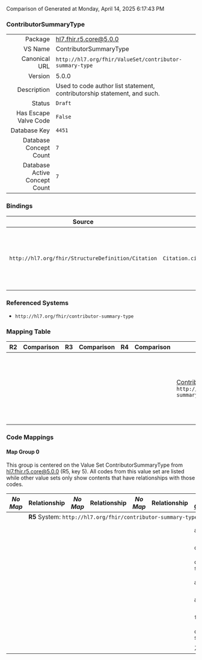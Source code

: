 Comparison of 
Generated at Monday, April 14, 2025 6:17:43 PM

### ContributorSummaryType

|      |     |
| ---: | --- |
| Package | hl7.fhir.r5.core@5.0.0 |
| VS Name | ContributorSummaryType |
| Canonical URL | `http://hl7.org/fhir/ValueSet/contributor-summary-type` |
| Version | 5.0.0 |
| Description | Used to code author list statement, contributorship statement, and such. |
| Status | `Draft` |
| Has Escape Valve Code | `False` |
| Database Key | `4451` |
| Database Concept Count | `7` |
| Database Active Concept Count | `7` |
### Bindings

| Source | Element | Binding | Strength | Element Short |
| ------ | ------- | ------- | -------- | ------------- |
| `http://hl7.org/fhir/StructureDefinition/Citation` | `Citation.citedArtifact.contributorship.summary.type` | `http://hl7.org/fhir/ValueSet/contributor-summary-type` | `Extensible` | Such as author list, contributorship statement, funding statement, acknowledgements statement, or conflicts of interest statement |

### Referenced Systems

* `http://hl7.org/fhir/contributor-summary-type`
### Mapping Table

| R2 | Comparison | R3 | Comparison | R4 | Comparison | R4B | Comparison | R5
| --- | --- | --- | --- | --- | --- | --- | --- | ---
| | | | | | | [ContributorSummaryType](/docs/R4B/ValueSets/ContributorSummaryType.md)<br/> `http://hl7.org/fhir/ValueSet/contributor-summary-type\|4.3.0` | →→→→→→→<br/>``<br/>- DBKey: `839`<br/>- Reviewed: `n/a`<br/>- By: `n/a`<br/>- Identical: `False`<br/>→→→→→→→<hr/>←←←←←←←<br/>``<br/>- DBKey: `1100`<br/>- Reviewed: `n/a`<br/>- By: `n/a`<br/>- Identical: `False`<br/>←←←←←←←| [ContributorSummaryType](/docs/R5/ValueSets/ContributorSummaryType.md)<br/> `http://hl7.org/fhir/ValueSet/contributor-summary-type\|5.0.0` 

### Code Mappings


#### Map Group 0

This group is centered on the Value Set ContributorSummaryType from hl7.fhir.r5.core@5.0.0 (R5, key 5).
All codes from this value set are listed while other value sets only show contents that have relationships with those codes.

| *No Map* | Relationship | *No Map* | Relationship | *No Map* | Relationship | [R4B ContributorSummaryType](/docs/R4B/ValueSets/ContributorSummaryType.md)| Relationship | R5 ContributorSummaryType
| --- | --- | --- | --- | --- | --- | --- | --- | ---
| <td colspan="8">**R5** System: `http://hl7.org/fhir/contributor-summary-type`
| | | | | | | `author-string`| _Equivalent_ <br/>(7826/10130)| **`author-string`**
| | | | | | | `contributorship-list`| _Equivalent_ <br/>(7825/10129)| **`contributorship-list`**
| | | | | | | `contributorship-statement`| _Equivalent_ <br/>(7821/10125)| **`contributorship-statement`**
| | | | | | | `acknowledgement-list`| _Equivalent_ <br/>(7822/10126)| **`acknowledgement-list`**
| | | | | | | `acknowledgment-statement`| _Equivalent_ <br/>(7823/10127)| **`acknowledgment-statement`**
| | | | | | | `funding-statement`| _Equivalent_ <br/>(7824/10128)| **`funding-statement`**
| | | | | | | `competing-interests-statement`| _Equivalent_ <br/>(7820/10124)| **`competing-interests-statement`**
| | | | | | | *7 of 7 codes used* | | *7 of 7 codes used* 

